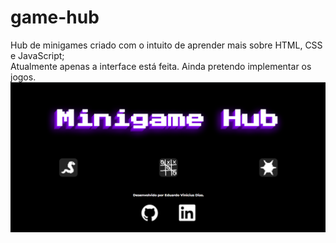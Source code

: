 # game-hub
 Hub de minigames criado com o intuito de aprender mais sobre HTML, CSS e JavaScript;  
 Atualmente apenas a interface está feita. Ainda pretendo implementar os jogos.
![interface](https://github.com/ediasv/game-hub/blob/main/Captura%20de%20tela%202024-05-04%20130129.png)
